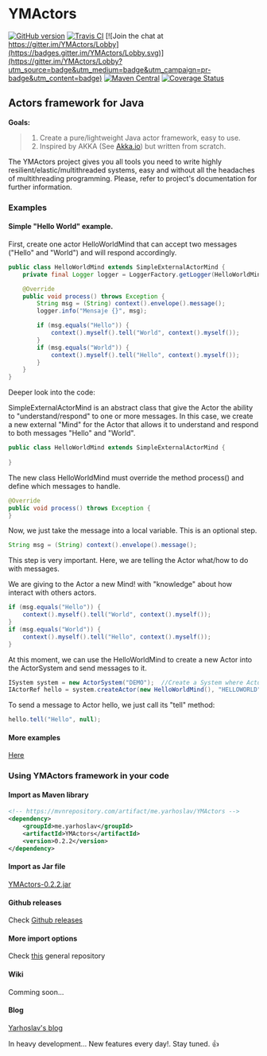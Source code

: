 # YMActors

[![GitHub version](https://badge.fury.io/gh/yarhoslavme%2FYMActors.svg)](https://badge.fury.io/gh/yarhoslavme%2FYMActors)
[![Travis CI](https://travis-ci.org/yarhoslavme/YMActors.svg?branch=master)](https://travis-ci.org/yarhoslavme/YMActors)
[![Join the chat at https://gitter.im/YMActors/Lobby](https://badges.gitter.im/YMActors/Lobby.svg)](https://gitter.im/YMActors/Lobby?utm_source=badge&utm_medium=badge&utm_campaign=pr-badge&utm_content=badge)
[![Maven Central](https://maven-badges.herokuapp.com/maven-central/me.yarhoslav/YMActors/badge.svg)](https://maven-badges.herokuapp.com/maven-central/me.yarhoslav/YMActors)
[![Coverage Status](https://coveralls.io/repos/github/yarhoslavme/YMActors/badge.svg?branch=master)](https://coveralls.io/github/yarhoslavme/YMActors?branch=master)

## Actors framework for Java

**Goals:**

>1. Create a pure/lightweight Java actor framework, easy to use.
>2. Inspired by AKKA (See [Akka.io](http://akka.io)) but written from scratch.

The YMActors project gives you all tools you need to write highly resilient/elastic/multithreaded systems, easy and without all the headaches of multithreading programming.  Please, refer to project's documentation for further information.

### Examples

#### Simple "Hello World" example. 

First, create one actor HelloWorldMind that can accept two messages ("Hello" and "World") and will respond accordingly.

```java
public class HelloWorldMind extends SimpleExternalActorMind {
    private final Logger logger = LoggerFactory.getLogger(HelloWorldMind.class);

    @Override
    public void process() throws Exception {
        String msg = (String) context().envelope().message();
        logger.info("Mensaje {}", msg);

        if (msg.equals("Hello")) {
            context().myself().tell("World", context().myself());
        }
        if (msg.equals("World")) {
            context().myself().tell("Hello", context().myself());
        }
    }
}
```

Deeper look into the code:

SimpleExternalActorMind is an abstract class that give the Actor the ability to "understand/respond" to one or more messages.  In this case, we create a new external "Mind" for the Actor that allows it to understand and respond to both messages "Hello" and "World".
```java
public class HelloWorldMind extends SimpleExternalActorMind {
    
}
```

The new class HelloWorldMind must override the method process() and define which messages to handle.  
```java
@Override
public void process() throws Exception {
}
```

Now, we just take the message into a local variable.  This is an optional step.
```java
String msg = (String) context().envelope().message();
```

This step is very important.  Here, we are telling the Actor what/how to do with messages.

We are giving to the Actor a new Mind! with "knowledge" about how interact with others actors.
```java
if (msg.equals("Hello")) {
    context().myself().tell("World", context().myself());
}
if (msg.equals("World")) {
    context().myself().tell("Hello", context().myself());
}
```

At this moment, we can use the HelloWorldMind to create a new Actor into the ActorSystem and send messages to it.

```java
ISystem system = new ActorSystem("DEMO");  //Create a System where Actors can live.
IActorRef hello = system.createActor(new HelloWorldMind(), "HELLOWORLD"); //Create an intelligent Actor with the HelloWorldMind.
```

To send a message to Actor hello, we just call its "tell" method:
```java
hello.tell("Hello", null);
```

#### More examples

[Here](https://github.com/yarhoslavme/YMActors/tree/master/src/main/java/me/yarhoslav/ymactors/examples)

### Using YMActors framework in your code

#### Import as Maven library

```xml
<!-- https://mvnrepository.com/artifact/me.yarhoslav/YMActors -->
<dependency>
    <groupId>me.yarhoslav</groupId>
    <artifactId>YMActors</artifactId>
    <version>0.2.2</version>
</dependency>
```

#### Import as Jar file

[YMActors-0.2.2.jar](http://central.maven.org/maven2/me/yarhoslav/YMActors/0.2.2/YMActors-0.2.2.jar)

#### Github releases

Check [Github releases](https://github.com/yarhoslavme/YMActors/releases)

#### More import options

Check [this](https://mvnrepository.com/artifact/me.yarhoslav/YMActors/0.2.2) general repository

#### Wiki

Comming soon...

#### Blog

[Yarhoslav's blog](http://yarhoslav.me)


In heavy development... New features every day!.  Stay tuned. :+1:
